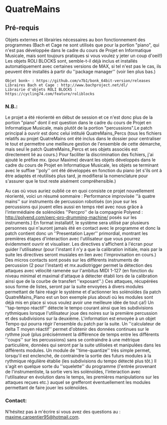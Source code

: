 # QuatreMains

## Pré-requis

Objets externes et librairies nécessaires au bon fonctionnement des programmes (Bach et Cage ne sont utilisés que pour la portion "piano", qui n'est pas développée dans le cadre du cours de Projet en Informatique Musicale, mais sont toujours pratiques si vous voulez y jeter un coup d'oeil!) Les objets ROLI BLOCKS sont, semble-t-il déjà inclus et installés automatiquement avec certaines versions de MAX, si tel n'est pas le cas, ils peuvent être installés à partir du ''package manager'' (voir lien plus bas.)

```
Objet bonk~ : https://github.com/v7b1/bonk_64bit-version/releases
Libraires Bach et Cage : http://www.bachproject.net/dl/
Librairie d'objets ROLI BLOCKS : https://cycling74.com/feature/roliblocks
```

### N.B.:

Le projet a été réorienté en début de session et ce n'est donc plus de la portion "piano" dont il est question dans le cadre du cours de Projet en Informatique Musicale, mais plutôt de la portion "percussions".Le patch principal à ouvrir est donc celui intitulé QuatreMains_Percs (tous les fichiers relatifs au projet QuatreMains ont été inclus dans le dossier pour centraliser le tout et permettre une meilleure gestion de l'ensemble de cette démarche, mais seul le patch QuatreMains_Percs et ses objets associés est directement lié au cours.) Pour faciliter la discrimination des fichiers, j'ai ajouté le préfixe mx. (pour Maxime) devant les objets développés dans le cadre du cours de Projet en Informatique Musicale, les objets se terminant avec le suffixe ''poly'' ont été développés en fonction du piano (et s'ils ont à être adaptés et réutilisés plus tard, je modifierai la nomenclature pour s'assurer que le tout reste aisément compréhensible.)

Au cas où vous auriez oublié ce en quoi consiste ce projet nouvellement réorienté, voici un résumé sommaire :
Performance improvisée ''à quatre mains'' sur instruments de percussion robotisés (on joue sur les percussions qui jouent elles aussi en temps réel avec nous grâce à l'intermédiaire de solénoïdes ''Percpro'' de la compagnie Polyend : http://polyend.com/perc-pro-drumming-machine/ posés sur les instruments.) En format installatif, le système sera utilisé par plusieurs personnes qui n'auront jamais été en contact avec le programme et donc la patch contient donc un ''Presentation Layer'' primordial, montrant les premières étapes d'interaction avec l'utilisateur que vous pourrez évidemment ouvrir et visualiser. Les directives s'affichent à l'écran pour guider l'utilisateur (pour l'instant il n'y a que la calibration initiale, mais par la suite les directives seront musiales en lien avec l'improvisation en cours.) Des micros contacts sont posés sur les différents instruments de percussion (2 pour l'instant) et mx.audiotrigger permet la détection des attaques avec vélocité ramenée sur l'ambitus MIDI 1-127 (en fonction du niveau minimal et maximal d'attaque à détecter établi lors de la calibration ainsi que de la courbe de transfert ''exposant''.) Ces attaques, récupérées sous forme de listes, seront par la suite envoyées à divers modules permettant de faire réagir le système et d'actionner les solénoïdes (la patch QuatreMains_Piano est un bon exemple plus abouti où les modules sont déjà mis en place si vous voulez avoir une meilleure idée de tout ça!) Un ''tap-tempo réactif'' détecte le tempo courant ainsi que les subdivisions rythmiques lorsque l'utilisateur joue des noires sur la première percussion et des subdivisions sur la deuxième. L'information est envoyée à un objet Tempo qui pourra régir l'ensemble du patch par la suite. Un ''calculateur de delta T moyen réactif'' permet d'obtenir des données continues sur le rythme joué (plus précisémment la différence de temps entre les différents ''coups'' sur les percussions) sans se contraindre à une métrique particulière, données qui seront par la suite utilisées et manipulées dans les différents modules. Un module de ''time-quantize'' très simple permet, lorsqu'il est enclenché, de contraindre la sortie des futurs modules à la rythmique régulière établie (les subdivisions du tempo détecté plus tôt.) Il s'agit en quelque sorte du ''squelette'' du programme (l'entrée provenant de l'instrumentiste, la sortie vers les solénoïdes, l'interaction avec l'utilisateur en évolution dans le temps, les premières manipulations sur les attaques reçues etc.) auquel se grefferont éventuellement les modules permettant de faire jouer les solénoïdes.

### Contact:
N'hésitez pas à m'écrire si vous avez des questions au : maxime.carpentier95@hotmail.com.
